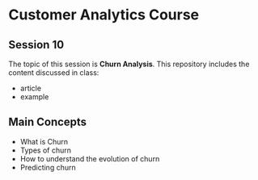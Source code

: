 # Customer Analytics Course

## Session 10

The topic of this session is **Churn Analysis**. This repository includes the content discussed in class:

  - article
  - example

## Main Concepts

  - What is Churn
  - Types of churn
  - How to understand the evolution of churn
  - Predicting churn
